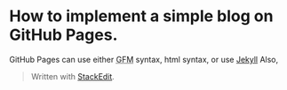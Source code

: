 
# How to implement a simple blog on GitHub Pages.
GitHub Pages can use either <abbr title="GitHub Flavored Markdown">GFM</abbr> syntax, html syntax, or use <a href="https://github.com/jekyll/jekyll" title="a blogaware static site generator">Jekyll</a>
Also, 

> Written with [StackEdit](https://stackedit.io/).
<!--stackedit_data:
eyJoaXN0b3J5IjpbLTgxNzA2MDQ5NV19
-->